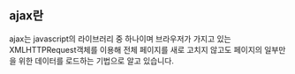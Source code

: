 ## ajax란

ajax는 javascript의 라이브러리 중 하나이며 브라우저가 가지고 있는 XMLHTTPRequest객체를 이용해 전체 페이지를 새로 고치지 않고도 페이지의 일부만을 위한 데이터를 로드하는 기법으로 알고 있습니다.